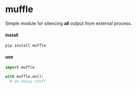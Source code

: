 # muffle

Simple module for silencing **all** output from external process.

#### install

```
pip install muffle
```

#### use

```python
import muffle

with muffle.on():
  # do noisy stuff
```
